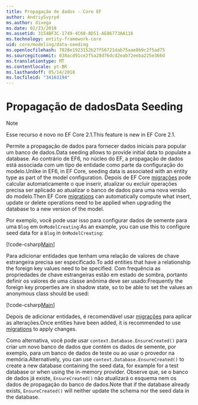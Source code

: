 ```yaml
---
title: Propagação de dados - Core EF
author: AndriySvyryd
ms.author: divega
ms.date: 02/23/2018
ms.assetid: 3154BF3C-1749-4C60-8D51-AE86773AA116
ms.technology: entity-framework-core
uid: core/modeling/data-seeding
ms.openlocfilehash: 7028e1923152b27f56721dab75aae8b9c2f5ad75
ms.sourcegitcommit: 038acd91ce2f5a28d76dcd2eab72eeba225e366d
ms.translationtype: MT
ms.contentlocale: pt-BR
ms.lasthandoff: 05/14/2018
ms.locfileid: "34163194"
---
```

# <a name="data-seeding"></a><span data-ttu-id="ceaa8-102">Propagação de dados</span><span class="sxs-lookup"><span data-stu-id="ceaa8-102">Data Seeding</span></span>

> [!NOTE]  
> <span data-ttu-id="ceaa8-103">Esse recurso é novo no EF Core 2.1.</span><span class="sxs-lookup"><span data-stu-id="ceaa8-103">This feature is new in EF Core 2.1.</span></span>

<span data-ttu-id="ceaa8-104">Permite a propagação de dados para fornecer dados iniciais para popular um banco de dados.</span><span class="sxs-lookup"><span data-stu-id="ceaa8-104">Data seeding allows to provide initial data to populate a database.</span></span> <span data-ttu-id="ceaa8-105">Ao contrário de EF6, no núcleo do EF, a propagação de dados está associada com um tipo de entidade como parte da configuração do modelo.</span><span class="sxs-lookup"><span data-stu-id="ceaa8-105">Unlike in EF6, in EF Core, seeding data is associated with an entity type as part of the model configuration.</span></span> <span data-ttu-id="ceaa8-106">Depois de EF Core [migrações](xref:core/managing-schemas/migrations/index) pode calcular automaticamente o que inserir, atualizar ou excluir operações precisa ser aplicado ao atualizar o banco de dados para uma nova versão do modelo.</span><span class="sxs-lookup"><span data-stu-id="ceaa8-106">Then EF Core [migrations](xref:core/managing-schemas/migrations/index) can automatically compute what insert, update or delete operations need to be applied when upgrading the database to a new version of the model.</span></span>

<span data-ttu-id="ceaa8-107">Por exemplo, você pode usar isso para configurar dados de semente para uma `Blog` em `OnModelCreating`:</span><span class="sxs-lookup"><span data-stu-id="ceaa8-107">As an example, you can use this to configure seed data for a `Blog` in `OnModelCreating`:</span></span>

[!code-csharp[Main](../../../samples/core/DataSeeding/DataSeedingContext.cs?name=BlogSeed)]

<span data-ttu-id="ceaa8-108">Para adicionar entidades que tenham uma relação de valores de chave estrangeira precisa ser especificado.</span><span class="sxs-lookup"><span data-stu-id="ceaa8-108">To add entities that have a relationship the foreign key values need to be specified.</span></span> <span data-ttu-id="ceaa8-109">Com frequência as propriedades de chave estrangeiras estão em estado de sombra, portanto definir os valores de uma classe anônima deve ser usado:</span><span class="sxs-lookup"><span data-stu-id="ceaa8-109">Frequently the foreign key properties are in shadow state, so to be able to set the values an anonymous class should be used:</span></span>

[!code-csharp[Main](../../../samples/core/DataSeeding/DataSeedingContext.cs?name=PostSeed)]

<span data-ttu-id="ceaa8-110">Depois de adicionar entidades, é recomendável usar [migrações](xref:core/managing-schemas/migrations/index) para aplicar as alterações.</span><span class="sxs-lookup"><span data-stu-id="ceaa8-110">Once entities have been added, it is recommended to use [migrations](xref:core/managing-schemas/migrations/index) to apply changes.</span></span> 

<span data-ttu-id="ceaa8-111">Como alternativa, você pode usar `context.Database.EnsureCreated()` para criar um novo banco de dados que contém os dados de semente, por exemplo, para um banco de dados de teste ou ao usar o provedor na memória.</span><span class="sxs-lookup"><span data-stu-id="ceaa8-111">Alternatively, you can use `context.Database.EnsureCreated()` to create a new database containing the seed data, for example for a test database or when using the in-memory provider.</span></span> <span data-ttu-id="ceaa8-112">Observe que, se o banco de dados já existe, `EnsureCreated()` não atualizará o esquema nem os dados de propagação do banco de dados.</span><span class="sxs-lookup"><span data-stu-id="ceaa8-112">Note that if the database already exists, `EnsureCreated()` will neither update the schema nor the seed data in the database.</span></span>

